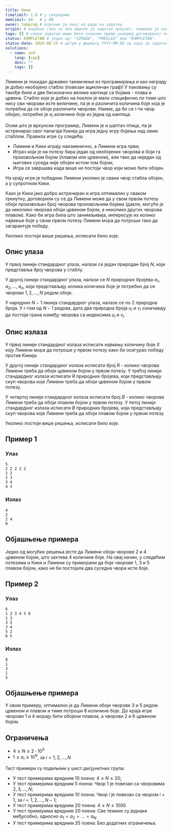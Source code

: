 ```yaml
---
title: Кики
timelimit: 1.0 # у секундама
memlimit: 64   # y MB
owner: takprog # власник је онај ко ради на задатку
origin: # опционо (ако се зна одакле је задатак преузет, пожељно је навести извор)
tags: [] # сваки задатак може бити означен према унапред договореној листи ознака
status: KOMPLETAN # један од: "IZRADA", "PREGLED" или "KOMPLETAN".
status-date: 2024-08-15 # датум у формату YYYY-MM-DD од када је задатак у наведеном статусу
solutions:
  - name: ex0
    lang: [cpp]
    desc: ""
    tags: []
---
```


Лимени је покидао државно такмичење из програмирања и као награду је добио необојено стабло (повезан ацикличан граф)! У паковању су такође биле и две бесконачно велике кантице са бојама - плава и црвена. Стабло које је добио на поклон је мало специфично по томе што нису сви чворови исте величине, па је и различита количина боје која је потребна да се обоје различити чворови. Наиме, да би се $i$-ти чвор обојио, потребно је $a_i$ количине боје из једна од кантица.

Осим што је врхунски програмер, Лимени је и шаптач птица, па је истренирао свог папагаја Кикија да игра једну игру бојења над овим стаблом. Правила игре су следећа:

* Лимени и Кики играју наизменично, а Лимени игра први;
* Играч који је на потезу бира један од необојених чворова и боји га произвољном бојом (плавом или црвеном), али тако да ниједан од његових суседа није обојен истом том бојом;
* Игра се завршава када више не постоји чвор који може бити обојен.

На крају игре је победник Лимени уколико је сваки чвор стабла обојен, а у супротном Кики.

Како је Кики јако добро истрениран и игра оптимално у сваком тренутку, договорили су се да Лимени може да у свом првом потезу обоји произвољан број чворова произвољним бојама (дакле, могуће је да неколико чворова обоји црвеном бојом, а неколико других чворова плавом). Како би игра била што занимљивија, интересује их колико најмање боје у свом првом потезу Лимени мора да потроши тако да загарантује победу.

Уколико постоји више решења, исписати било које.

## Опис улаза

У првој линији стандардног улаза, налази се један природан број $N$, који представља број чворова у стаблу.

У другој линији стандардног улаза, налази се $N$ природних бројева $a_1, a_2, \ldots, a_n$, који представљају колика количина боје је потребно да се чворови $1, 2, \ldots, N$ редом обоје.

У наредних $N-1$ линија стандардног улаза, налазе се по $2$ природна броја. У $i$-том од $N-1$ редова, дата два природна броја $u_i$ и $v_i$ означавају да постоји грана између чворова са индексима $u_i$ и $v_i$. 

## Опис излаза

У првој линији стандардног излаза исписати најмању количину боје $X$ коју Лимени мора да потроши у првом потезу како би осигурао победу против Кикија.

У другој линији стандардног излаза исписати број $R$ - колико чворова Лимени треба да обоји црвеном бојом у првом потезу.
У трећој линији стандардног излаза исписати $R$ природних бројева, који представљају скуп чворова које Лимени треба да обоји црвеном бојом у првом потезу.

У четвртој линији стандардног излаза исписати број $B$ - колико чворова Лимени треба да обоји плавом бојом у првом потезу.
У петој линији стандардног излаза исписати $B$ природних бројева, који представљају скуп чворова које Лимени треба да обоји плавом бојом у првом потезу.

Уколико постоји више решења, исписати било које.

## Пример 1


### Улаз


```
5
2 2 2 2 2
1 2
2 3
3 4
4 5
```



### Излаз


```
4
2
2 4
0
```

## Објашњење примера

Једно од могућих решења јесте да Лимени обоји чворове $2$ и $4$ црвеном бојом, што захтева $4$ количине боје. На овај начин, у следећим потезима и Кики и Лимени су приморани да боје чворове $1$, $3$ и $5$ плавом бојом, како не би постојала два суседна чвора исте боје. 

## Пример 2


### Улаз


```
6
1 2 3 4 5 6
1 3
3 5
3 4
5 2
6 5
```



### Излаз


```
8
1
3
1
5
```

## Објашњење примера

У овом примеру, оптимално је да Лимени обоји чворове $3$ и $5$ редом црвеном и плавом и тиме потроши $8$ количине боје. До краја игре чворови $1$ и $4$ морају бити обојени плавом, а чворови $2$ и $6$ црвеном бојом.


## Ограничења


* $4 \leq N  \leq 2\cdot 10^5$
* $1 \leq a_i \leq 10^9$, за $i = 1, 2, \ldots, N$

Тест примери су подељени у шест дисјунктних група:

* У тест примерима вредним 10 поена: $4 \leq N \leq 20$;
* У тест примерима вредним 5 поена: Чвор $1$ је повезан са чворовима $2, 3, \ldots, N$;
* У тест примерима вредним 10 поена: Чвор $i$ је повезан са чвором $i+1$, за $i=1,2,\ldots,N-1$;
* У тест примерима вредним 20 поена: $4 \leq N \leq 1000$
* У тест примерима вредним 20 поена: Све тежине су једнаке међусобно, односно $a_1 = a_2 = \ldots = a_N$
* У тест примерима вредним 35 поена: Без додатних ограничења.
